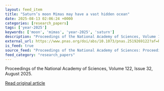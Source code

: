 ```yaml
---
layout: feed_item
title: "Saturn’s moon Mimas may have a vast hidden ocean"
date: 2025-08-13 02:06:24 +0000
categories: [research_papers]
tags: ['year-2025']
keywords: ['moon', 'mimas', 'year-2025', 'saturn']
description: "Proceedings of the National Academy of Sciences, Volume 122, Issue 32, August 2025"
external_url: https://www.pnas.org/doi/abs/10.1073/pnas.2519269122?af=R
is_feed: true
source_feed: "Proceedings of the National Academy of Sciences: Proceedings of the National Academy of Sciences: Table of Contents"
feed_category: "research_papers"
---
```


Proceedings of the National Academy of Sciences, Volume 122, Issue 32, August 2025.

[Read original article](https://www.pnas.org/doi/abs/10.1073/pnas.2519269122?af=R)
